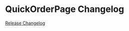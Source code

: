 # QuickOrderPage Changelog

[Release Changelog](https://github.com/spryker-shop/quick-order-page/releases)
